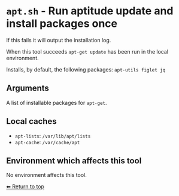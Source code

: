 # `apt.sh` - Run aptitude update and install packages once

If this fails it will output the installation log.

When this tool succeeds `apt-get update` has been run in the local environment.

Installs, by default, the following packages: `apt-utils figlet jq`

## Arguments

A list of installable packages for `apt-get`.

## Local caches

- `apt-lists`: `/var/lib/apt/lists`
- `apt-cache`: `/var/cache/apt`

## Environment which affects this tool

No environment affects this tool.

[⬅ Return to top](index.md)